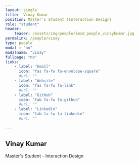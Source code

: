 ```yaml
---
layout: single
title:  Vinay Kumar
position: Master's Student (Interaction Design)
role: "student"
header:
    teaser: /assets/img/people/imxd_people_vinaykumar.jpg
permalink: /people/vinay
type: people
modal : "no"
modalname: "vinay"
fullpage: "no"
links:
    - label: "Email"
      icon: "fas fa-fw fa-envelope-square"
      #url: ""
    - label: "Website"
      icon: "fas fa-fw fa-link"
      #url: ""
    - label: "GitHub"
      icon: "fab fa-fw fa-github"
      #url: ""
    - label: "Linkedin"
      icon: "fab fa-fw fa-linkedin"
      #url: ""
      
---
```


## Vinay Kumar
Master's Student - Interaction Design

